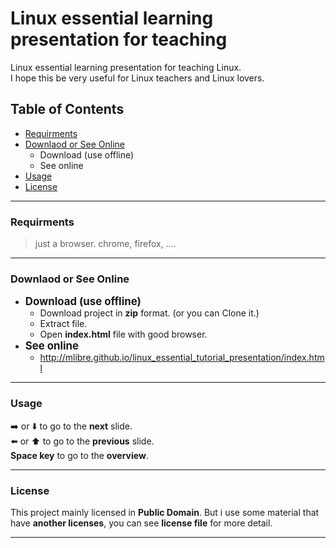 # Linux essential learning presentation for teaching
Linux essential learning presentation for teaching Linux.  
I hope this be very useful for Linux teachers and Linux lovers.

## Table of Contents
+ [Requirments](#requirments)
+ [Downlaod or See Online](#downlaod-or-see-online)
	+ Download (use offline)
	+ See online
+ [Usage](#usage)
+ [License](#license)

---
### Requirments
> just a browser. chrome, firefox, ....

---
### Downlaod or See Online
+ <big>**Download (use offline)**</big>
	+ Download project in **zip** format. (or you can Clone it.)
	+ Extract file.
	+ Open **index.html** file with good browser.
+ <big>**See online**</big>
	+ http://mlibre.github.io/linux_essential_tutorial_presentation/index.html

---
### Usage
:arrow_right: or :arrow_down: to go to the **next** slide.  
:arrow_left: or :arrow_up: to go to the **previous** slide.  
**Space key** to go to the **overview**.

---
### License
This project mainly licensed in **Public Domain**. But i use some material that have **another licenses**, you can see **license file** for more detail.

---
